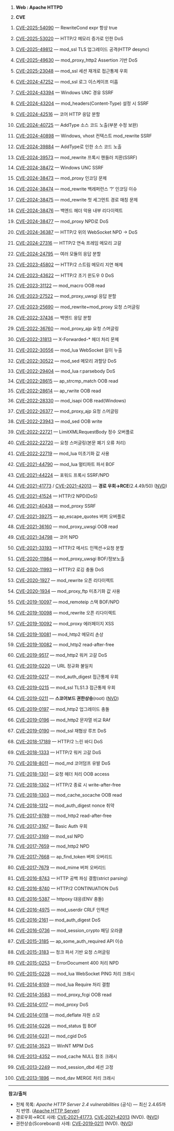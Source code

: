 1. **Web : Apache HTTPD**

2. **CVE**

1) [CVE-2025-54090](https://www.cve.org/CVERecord?id=CVE-2025-54090) — RewriteCond expr 항상 true

2) [CVE-2025-53020](https://www.cve.org/CVERecord?id=CVE-2025-53020) — HTTP/2 메모리 증가로 인한 DoS

3) [CVE-2025-49812](https://www.cve.org/CVERecord?id=CVE-2025-49812) — mod\_ssl TLS 업그레이드 공격(HTTP desync)

4) [CVE-2025-49630](https://www.cve.org/CVERecord?id=CVE-2025-49630) — mod\_proxy\_http2 Assertion 기반 DoS

5) [CVE-2025-23048](https://www.cve.org/CVERecord?id=CVE-2025-23048) — mod\_ssl 세션 재개로 접근통제 우회

6) [CVE-2024-47252](https://www.cve.org/CVERecord?id=CVE-2024-47252) — mod\_ssl 로그 이스케이프 미흡

7) [CVE-2024-43394](https://www.cve.org/CVERecord?id=CVE-2024-43394) — Windows UNC 경유 SSRF

8) [CVE-2024-43204](https://www.cve.org/CVERecord?id=CVE-2024-43204) — mod\_headers(Content-Type) 설정 시 SSRF

9) [CVE-2024-42516](https://www.cve.org/CVERecord?id=CVE-2024-42516) — 코어 HTTP 응답 분할

10) [CVE-2024-40725](https://www.cve.org/CVERecord?id=CVE-2024-40725) — AddType 소스 코드 노출(부분 수정 보완)

11) [CVE-2024-40898](https://www.cve.org/CVERecord?id=CVE-2024-40898) — Windows, vhost 컨텍스트 mod\_rewrite SSRF

12) [CVE-2024-39884](https://www.cve.org/CVERecord?id=CVE-2024-39884) — AddType로 인한 소스 코드 노출

13) [CVE-2024-39573](https://www.cve.org/CVERecord?id=CVE-2024-39573) — mod\_rewrite 프록시 핸들러 치환(SSRF)

14) [CVE-2024-38472](https://www.cve.org/CVERecord?id=CVE-2024-38472) — Windows UNC SSRF

15) [CVE-2024-38473](https://www.cve.org/CVERecord?id=CVE-2024-38473) — mod\_proxy 인코딩 문제

16) [CVE-2024-38474](https://www.cve.org/CVERecord?id=CVE-2024-38474) — mod\_rewrite 백레퍼런스 ‘?’ 인코딩 이슈

17) [CVE-2024-38475](https://www.cve.org/CVERecord?id=CVE-2024-38475) — mod\_rewrite 첫 세그먼트 경로 매칭 문제

18) [CVE-2024-38476](https://www.cve.org/CVERecord?id=CVE-2024-38476) — 백엔드 헤더 악용 내부 리다이렉트

19) [CVE-2024-38477](https://www.cve.org/CVERecord?id=CVE-2024-38477) — mod\_proxy NPD로 DoS

20) [CVE-2024-36387](https://www.cve.org/CVERecord?id=CVE-2024-36387) — HTTP/2 위의 WebSocket NPD → DoS

21) [CVE-2024-27316](https://www.cve.org/CVERecord?id=CVE-2024-27316) — HTTP/2 연속 프레임 메모리 고갈

22) [CVE-2024-24795](https://www.cve.org/CVERecord?id=CVE-2024-24795) — 여러 모듈의 응답 분할

23) [CVE-2023-45802](https://www.cve.org/CVERecord?id=CVE-2023-45802) — HTTP/2 스트림 메모리 지연 해제

24) [CVE-2023-43622](https://www.cve.org/CVERecord?id=CVE-2023-43622) — HTTP/2 초기 윈도우 0 DoS

25) [CVE-2023-31122](https://www.cve.org/CVERecord?id=CVE-2023-31122) — mod\_macro OOB read

26) [CVE-2023-27522](https://www.cve.org/CVERecord?id=CVE-2023-27522) — mod\_proxy\_uwsgi 응답 분할

27) [CVE-2023-25690](https://www.cve.org/CVERecord?id=CVE-2023-25690) — mod\_rewrite+mod\_proxy 요청 스머글링

28) [CVE-2022-37436](https://www.cve.org/CVERecord?id=CVE-2022-37436) — 백엔드 응답 분할

29) [CVE-2022-36760](https://www.cve.org/CVERecord?id=CVE-2022-36760) — mod\_proxy\_ajp 요청 스머글링

30) [CVE-2022-31813](https://www.cve.org/CVERecord?id=CVE-2022-31813) — X-Forwarded-\* 헤더 처리 문제

31) [CVE-2022-30556](https://www.cve.org/CVERecord?id=CVE-2022-30556) — mod\_lua WebSocket 길이 누출

32) [CVE-2022-30522](https://www.cve.org/CVERecord?id=CVE-2022-30522) — mod\_sed 메모리 과할당 DoS

33) [CVE-2022-29404](https://www.cve.org/CVERecord?id=CVE-2022-29404) — mod\_lua r\:parsebody DoS

34) [CVE-2022-28615](https://www.cve.org/CVERecord?id=CVE-2022-28615) — ap\_strcmp\_match OOB read

35) [CVE-2022-28614](https://www.cve.org/CVERecord?id=CVE-2022-28614) — ap\_rwrite OOB read

36) [CVE-2022-28330](https://www.cve.org/CVERecord?id=CVE-2022-28330) — mod\_isapi OOB read(Windows)

37) [CVE-2022-26377](https://www.cve.org/CVERecord?id=CVE-2022-26377) — mod\_proxy\_ajp 요청 스머글링

38) [CVE-2022-23943](https://www.cve.org/CVERecord?id=CVE-2022-23943) — mod\_sed OOB write

39) [CVE-2022-22721](https://www.cve.org/CVERecord?id=CVE-2022-22721) — LimitXMLRequestBody 정수 오버플로

40) [CVE-2022-22720](https://www.cve.org/CVERecord?id=CVE-2022-22720) — 요청 스머글링(본문 폐기 오류 처리)

41) [CVE-2022-22719](https://www.cve.org/CVERecord?id=CVE-2022-22719) — mod\_lua 미초기화 값 사용

42) [CVE-2021-44790](https://www.cve.org/CVERecord?id=CVE-2021-44790) — mod\_lua 멀티파트 파서 BOF

43) [CVE-2021-44224](https://www.cve.org/CVERecord?id=CVE-2021-44224) — 포워드 프록시 SSRF/NPD

44) [CVE-2021-41773](https://www.cve.org/CVERecord?id=CVE-2021-41773) / [CVE-2021-42013](https://www.cve.org/CVERecord?id=CVE-2021-42013) — **경로 우회→RCE**(2.4.49/50) ([NVD][2])

45) [CVE-2021-41524](https://www.cve.org/CVERecord?id=CVE-2021-41524) — HTTP/2 NPD(DoS)

46) [CVE-2021-40438](https://www.cve.org/CVERecord?id=CVE-2021-40438) — mod\_proxy SSRF

47) [CVE-2021-39275](https://www.cve.org/CVERecord?id=CVE-2021-39275) — ap\_escape\_quotes 버퍼 오버플로

48) [CVE-2021-36160](https://www.cve.org/CVERecord?id=CVE-2021-36160) — mod\_proxy\_uwsgi OOB read

49) [CVE-2021-34798](https://www.cve.org/CVERecord?id=CVE-2021-34798) — 코어 NPD

50) [CVE-2021-33193](https://www.cve.org/CVERecord?id=CVE-2021-33193) — HTTP/2 메서드 인젝션→요청 분할

51) [CVE-2020-11984](https://www.cve.org/CVERecord?id=CVE-2020-11984) — mod\_proxy\_uwsgi BOF/정보노출

52) [CVE-2020-11993](https://www.cve.org/CVERecord?id=CVE-2020-11993) — HTTP/2 로깅 충돌 DoS

53) [CVE-2020-1927](https://www.cve.org/CVERecord?id=CVE-2020-1927) — mod\_rewrite 오픈 리다이렉트

54) [CVE-2020-1934](https://www.cve.org/CVERecord?id=CVE-2020-1934) — mod\_proxy\_ftp 미초기화 값 사용

55) [CVE-2019-10097](https://www.cve.org/CVERecord?id=CVE-2019-10097) — mod\_remoteip 스택 BOF/NPD

56) [CVE-2019-10098](https://www.cve.org/CVERecord?id=CVE-2019-10098) — mod\_rewrite 오픈 리다이렉트

57) [CVE-2019-10092](https://www.cve.org/CVERecord?id=CVE-2019-10092) — mod\_proxy 에러페이지 XSS

58) [CVE-2019-10081](https://www.cve.org/CVERecord?id=CVE-2019-10081) — mod\_http2 메모리 손상

59) [CVE-2019-10082](https://www.cve.org/CVERecord?id=CVE-2019-10082) — mod\_http2 read-after-free

60) [CVE-2019-9517](https://www.cve.org/CVERecord?id=CVE-2019-9517) — mod\_http2 워커 고갈 DoS

61) [CVE-2019-0220](https://www.cve.org/CVERecord?id=CVE-2019-0220) — URL 정규화 불일치

62) [CVE-2019-0217](https://www.cve.org/CVERecord?id=CVE-2019-0217) — mod\_auth\_digest 접근통제 우회

63) [CVE-2019-0215](https://www.cve.org/CVERecord?id=CVE-2019-0215) — mod\_ssl TLS1.3 접근통제 우회

64) [CVE-2019-0211](https://www.cve.org/CVERecord?id=CVE-2019-0211) — **스코어보드 권한상승**(root) ([NVD][3])

65) [CVE-2019-0197](https://www.cve.org/CVERecord?id=CVE-2019-0197) — mod\_http2 업그레이드 충돌

66) [CVE-2019-0196](https://www.cve.org/CVERecord?id=CVE-2019-0196) — mod\_http2 문자열 비교 RAf

67) [CVE-2019-0190](https://www.cve.org/CVERecord?id=CVE-2019-0190) — mod\_ssl 재협상 루프 DoS

68) [CVE-2018-17189](https://www.cve.org/CVERecord?id=CVE-2018-17189) — HTTP/2 느린 바디 DoS

69) [CVE-2018-1333](https://www.cve.org/CVERecord?id=CVE-2018-1333) — HTTP/2 워커 고갈 DoS

70) [CVE-2018-8011](https://www.cve.org/CVERecord?id=CVE-2018-8011) — mod\_md 코어덤프 유발 DoS

71) [CVE-2018-1301](https://www.cve.org/CVERecord?id=CVE-2018-1301) — 요청 헤더 처리 OOB access

72) [CVE-2018-1302](https://www.cve.org/CVERecord?id=CVE-2018-1302) — HTTP/2 종료 시 write-after-free

73) [CVE-2018-1303](https://www.cve.org/CVERecord?id=CVE-2018-1303) — mod\_cache\_socache OOB read

74) [CVE-2018-1312](https://www.cve.org/CVERecord?id=CVE-2018-1312) — mod\_auth\_digest nonce 취약

75) [CVE-2017-9789](https://www.cve.org/CVERecord?id=CVE-2017-9789) — mod\_http2 read-after-free

76) [CVE-2017-3167](https://www.cve.org/CVERecord?id=CVE-2017-3167) — Basic Auth 우회

77) [CVE-2017-3169](https://www.cve.org/CVERecord?id=CVE-2017-3169) — mod\_ssl NPD

78) [CVE-2017-7659](https://www.cve.org/CVERecord?id=CVE-2017-7659) — mod\_http2 NPD

79) [CVE-2017-7668](https://www.cve.org/CVERecord?id=CVE-2017-7668) — ap\_find\_token 버퍼 오버리드

80) [CVE-2017-7679](https://www.cve.org/CVERecord?id=CVE-2017-7679) — mod\_mime 버퍼 오버리드

81) [CVE-2016-8743](https://www.cve.org/CVERecord?id=CVE-2016-8743) — HTTP 공백 파싱 결함(strict parsing)

82) [CVE-2016-8740](https://www.cve.org/CVERecord?id=CVE-2016-8740) — HTTP/2 CONTINUATION DoS

83) [CVE-2016-5387](https://www.cve.org/CVERecord?id=CVE-2016-5387) — httpoxy 대응(ENV 충돌)

84) [CVE-2016-4975](https://www.cve.org/CVERecord?id=CVE-2016-4975) — mod\_userdir CRLF 인젝션

85) [CVE-2016-2161](https://www.cve.org/CVERecord?id=CVE-2016-2161) — mod\_auth\_digest DoS

86) [CVE-2016-0736](https://www.cve.org/CVERecord?id=CVE-2016-0736) — mod\_session\_crypto 패딩 오라클

87) [CVE-2015-3185](https://www.cve.org/CVERecord?id=CVE-2015-3185) — ap\_some\_auth\_required API 이슈

88) [CVE-2015-3183](https://www.cve.org/CVERecord?id=CVE-2015-3183) — 청크 파서 기반 요청 스머글링

89) [CVE-2015-0253](https://www.cve.org/CVERecord?id=CVE-2015-0253) — ErrorDocument 400 처리 NPD

90) [CVE-2015-0228](https://www.cve.org/CVERecord?id=CVE-2015-0228) — mod\_lua WebSocket PING 처리 크래시

91) [CVE-2014-8109](https://www.cve.org/CVERecord?id=CVE-2014-8109) — mod\_lua Require 처리 결함

92) [CVE-2014-3583](https://www.cve.org/CVERecord?id=CVE-2014-3583) — mod\_proxy\_fcgi OOB read

93) [CVE-2014-0117](https://www.cve.org/CVERecord?id=CVE-2014-0117) — mod\_proxy DoS

94) [CVE-2014-0118](https://www.cve.org/CVERecord?id=CVE-2014-0118) — mod\_deflate 자원 소모

95) [CVE-2014-0226](https://www.cve.org/CVERecord?id=CVE-2014-0226) — mod\_status 힙 BOF

96) [CVE-2014-0231](https://www.cve.org/CVERecord?id=CVE-2014-0231) — mod\_cgid DoS

97) [CVE-2014-3523](https://www.cve.org/CVERecord?id=CVE-2014-3523) — WinNT MPM DoS

98) [CVE-2013-4352](https://www.cve.org/CVERecord?id=CVE-2013-4352) — mod\_cache NULL 참조 크래시

99) [CVE-2013-2249](https://www.cve.org/CVERecord?id=CVE-2013-2249) — mod\_session\_dbd 세션 고정

100) [CVE-2013-1896](https://www.cve.org/CVERecord?id=CVE-2013-1896) — mod\_dav MERGE 처리 크래시

---

**참고/출처**

* 전체 목록: *Apache HTTP Server 2.4 vulnerabilities* (공식) — 최신 2.4.65까지 반영. ([Apache HTTP Server][1])
* 경로우회→RCE 사례: [CVE‑2021‑41773](https://nvd.nist.gov/vuln/detail/CVE-2021-41773), [CVE‑2021‑42013](https://nvd.nist.gov/vuln/detail/CVE-2021-42013) (NVD). ([NVD][2])
* 권한상승(Scoreboard) 사례: [CVE‑2019‑0211](https://nvd.nist.gov/vuln/detail/CVE-2019-0211) (NVD). ([NVD][3])


[1]: https://httpd.apache.org/security/vulnerabilities_24.html "Apache HTTP Server 2.4 vulnerabilities - The Apache HTTP Server Project"
[2]: https://nvd.nist.gov/vuln/detail/cve-2021-41773?utm_source=chatgpt.com "CVE-2021-41773 Detail - NVD"
[3]: https://nvd.nist.gov/vuln/detail/cve-2019-0211?utm_source=chatgpt.com "CVE-2019-0211 Detail - NVD"
